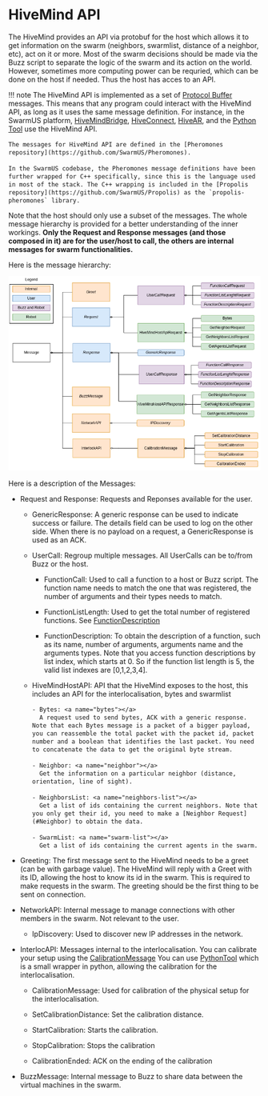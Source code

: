 # HiveMind API

The HiveMind provides an API via protobuf for the host which allows it to get information on the swarm (neighbors, swarmlist, distance of a neighbor, etc), act on it or more. Most of the swarm decisions should be made via the Buzz script to separate the logic of the swarm and its action on the world. However, sometimes more computing power can be requried, which can be done on the host if needed. Thus the host has acces to an API.

!!! note
    The HiveMind API is implemented as a set of [Protocol Buffer](https://developers.google.com/protocol-buffers) messages. This means that any program could interact with the HiveMind API, as long as it uses the same message definition. For instance, in the SwarmUS platform, [HiveMindBridge](https://github.com/SwarmUS/HiveMindBridge), [HiveConnect](https://github.com/SwarmUS/HiveConnect), [HiveAR](https://github.com/SwarmUS/HiveAR), and the [Python Tool](https://github.com/SwarmUS/PythonTool) use the HiveMind API.
    
    The messages for HiveMind API are defined in the [Pheromones repository](https://github.com/SwarmUS/Pheromones).

    In the SwarmUS codebase, the Pheromones message definitions have been further wrapped for C++ specifically, since this is the language used in most of the stack. The C++ wrapping is included in the [Propolis repository](https://github.com/SwarmUS/Propolis) as the `propolis-pheromones` library.

Note that the host should only use a subset of the messages. The whole message hierarchy is provided for a better understanding of the inner workings. **Only the Request and Response messages (and those composed in it) are for the user/host to call, the others are internal messages for swarm functionalities.**

Here is the message hierarchy:

![Message hierarchy](img/message-hierarchy.png)

Here is a description of the Messages:

- Request and Response: <a name="request"></a>
  Requests and Reponses available for the user.

    - GenericResponse: <a name="gen-request"></a>
      A generic response can be used to indicate success or failure. The details field can be used to log on the other side. When there is no payload on a request, a GenericResponse is used as an ACK.

    - UserCall: <a name="user-call"></a>
      Regroup multiple messages. All UserCalls can be to/from Buzz or the host.

        - FunctionCall: <a name="function-call"></a>
          Used to call a function to a host or Buzz script. The function name needs to match the one that was registered, the number of arguments and their types needs to match. 

        - FunctionListLength: <a name="function-list-length"></a>
          Used to get the total number of registered functions. See [FunctionDescription](#FunctionDescription)

        - FunctionDescription: <a name="function-description"></a>
          To obtain the description of a function, such as its name, number of arguments, arguments name and the arguments types. Note that you access function descriptions by list index, which starts at 0. So if the function list length is 5, the valid list indexes are [0,1,2,3,4].

    - HiveMindHostAPI: <a name="hivemind-host"></a>
      API that the HiveMind exposes to the host, this includes an API for the interlocalisation, bytes and swarmlist

          - Bytes: <a name="bytes"></a>
            A request used to send bytes, ACK with a generic response. Note that each Bytes message is a packet of a bigger payload, you can reassemble the total packet with the packet id, packet number and a boolean that identifies the last packet. You need to concatenate the data to get the original byte stream.

          - Neighbor: <a name="neighbor"></a>
            Get the information on a particular neighbor (distance, orientation, line of sight).

          - NeighborsList: <a name="neighbors-list"></a>
            Get a list of ids containing the current neighbors. Note that you only get their id, you need to make a [Neighbor Request](#Neighbor) to obtain the data.

          - SwarmList: <a name="swarm-list"></a>
            Get a list of ids containing the current agents in the swarm.

- Greeting: <a name="greeting"></a>
  The first message sent to the HiveMind needs to be a greet (can be with garbage value). The HiveMind will reply with a Greet with its ID, allowing the host to know its id in the swarm. This is required to make requests in the swarm. The greeting should be the first thing to be sent on connection.

- NetworkAPI: <a name="network-api"></a>
  Internal message to manage connections with other members in the swarm. Not relevant to the user.

    - IpDiscovery: <a name="ip-discovery"></a>
      Used to discover new IP addresses in the network.

- InterlocAPI: <a name="interloc-api"></a>
  Messages internal to the interlocalisation. You can calibrate your setup using the [CalibrationMessage](#CalibrationMessage) You can use [PythonTool](https://github.com/SwarmUS/PythonTool/tree/master) which is a small wrapper in python, allowing the calibration for the interlocalisation.

    - CalibrationMessage: <a name="calibration"></a>
      Used for calibration of the physical setup for the interlocalisation.

    - SetCalibrationDistance: <a name="calib-distance"></a>
      Set the calibration distance.

    - StartCalibration: <a name="start-calib"></a>
      Starts the calibration.

    - StopCalibration: <a name="stop-calib"></a>
      Stops the calibration

    - CalibrationEnded: <a name="calib-ended"></a>
      ACK on the ending of the calibration

- BuzzMessage: <a name="buzz-msg"></a>
  Internal message to Buzz to share data between the virtual machines in the swarm.